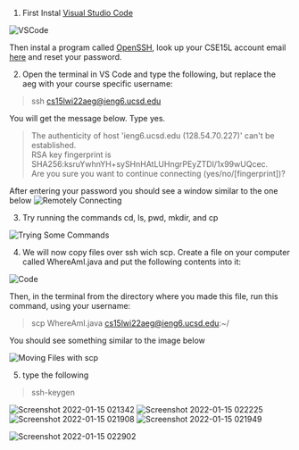 1. First Instal [Visual Studio Code](https://code.visualstudio.com/)

![VSCode](https://user-images.githubusercontent.com/97692709/149589685-3cb3fc3c-7a62-458f-9253-8060420b9aa9.png)

Then instal a program called [OpenSSH](https://docs.microsoft.com/en-us/windows-server/administration/openssh/openssh_install_firstuse), look up your CSE15L account email [here](https://sdacs.ucsd.edu/~icc/index.php) and reset your password.

2. Open the terminal in VS Code and type the following, but replace the aeg with your course specific username:

> ssh cs15lwi22aeg@ieng6.ucsd.edu

You will get the message below. Type yes.

> The authenticity of host 'ieng6.ucsd.edu (128.54.70.227)' can't be established.\
RSA key fingerprint is SHA256:ksruYwhnYH+sySHnHAtLUHngrPEyZTDl/1x99wUQcec.\
Are you sure you want to continue connecting (yes/no/[fingerprint])? 

After entering your password you should see a window similar to the one below
![Remotely Connecting](https://user-images.githubusercontent.com/97692709/149595378-8d3c91f8-4733-46fe-9be8-31fdce6012d3.png)

3. Try running the commands cd, ls, pwd, mkdir, and cp

![Trying Some Commands](https://user-images.githubusercontent.com/97692709/149592012-952885e8-66f7-4c0c-b6e2-e8529a0fbe33.png)

4. We will now copy files over ssh wich scp. Create a file on your computer called WhereAmI.java and put the following contents into it: 

![Code](https://user-images.githubusercontent.com/97692709/149596611-58099bbe-a757-4567-8fa6-41af3f5aaebd.png)

Then, in the terminal from the directory where you made this file, run this command, using your username:

> scp WhereAmI.java cs15lwi22aeg@ieng6.ucsd.edu:~/

You should see something similar to the image below

![Moving Files with scp](https://user-images.githubusercontent.com/97692709/149596724-1e6fd93d-c726-4682-9099-11b98d2a9a22.png)

5. type the following

> ssh-keygen

![Screenshot 2022-01-15 021342](https://user-images.githubusercontent.com/97692709/149597070-c353d1a5-1d7b-4b74-b1dd-35b4cfcf4b06.png)
![Screenshot 2022-01-15 022225](https://user-images.githubusercontent.com/97692709/149597637-a709070d-d41f-4bdf-8272-05a51a9264cd.png)
![Screenshot 2022-01-15 021908](https://user-images.githubusercontent.com/97692709/149597642-e3a8b743-a29c-49fc-aa03-aef7adbdec76.png)
![Screenshot 2022-01-15 021949](https://user-images.githubusercontent.com/97692709/149597645-9260728c-c284-4613-acc3-2642761c29c5.png)


![Screenshot 2022-01-15 022902](https://user-images.githubusercontent.com/97692709/149598014-25fff4f4-8cb6-4a3e-8580-7c359f0235f7.png)
